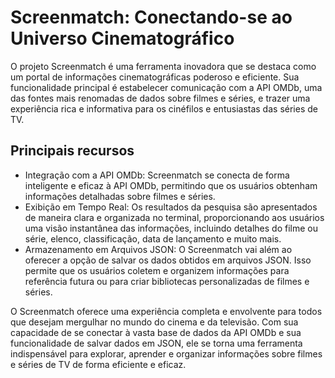 # Screenmatch: Conectando-se ao Universo Cinematográfico

O projeto Screenmatch é uma ferramenta inovadora que se destaca como um portal de informações cinematográficas poderoso e eficiente. Sua funcionalidade principal é estabelecer comunicação com a API OMDb, uma das fontes mais renomadas de dados sobre filmes e séries, e trazer uma experiência rica e informativa para os cinéfilos e entusiastas das séries de TV.

## Principais recursos 

- Integração com a API OMDb: Screenmatch se conecta de forma inteligente e eficaz à API OMDb, permitindo que os usuários obtenham informações detalhadas sobre filmes e séries.
- Exibição em Tempo Real: Os resultados da pesquisa são apresentados de maneira clara e organizada no terminal, proporcionando aos usuários uma visão instantânea das informações, incluindo detalhes do filme ou série, elenco, classificação, data de lançamento e muito mais.
- Armazenamento em Arquivos JSON: O Screenmatch vai além ao oferecer a opção de salvar os dados obtidos em arquivos JSON. Isso permite que os usuários coletem e organizem informações para referência futura ou para criar bibliotecas personalizadas de filmes e séries.

O Screenmatch oferece uma experiência completa e envolvente para todos que desejam mergulhar no mundo do cinema e da televisão. Com sua capacidade de se conectar à vasta base de dados da API OMDb e sua funcionalidade de salvar dados em JSON, ele se torna uma ferramenta indispensável para explorar, aprender e organizar informações sobre filmes e séries de TV de forma eficiente e eficaz.
